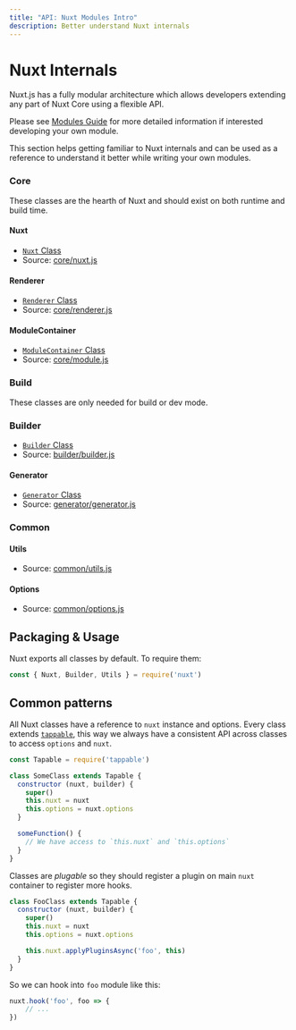 ```yaml
---
title: "API: Nuxt Modules Intro"
description: Better understand Nuxt internals
---
```


# Nuxt Internals

Nuxt.js has a fully modular architecture which allows developers extending any part of Nuxt Core using a flexible API.

Please see [Modules Guide](/guide/modules) for more detailed information if interested developing your own module.

This section helps getting familiar to Nuxt internals and can be used as a reference to understand it better while writing your own modules.

### Core

These classes are the hearth of Nuxt and should exist on both runtime and build time.

#### Nuxt

- [`Nuxt` Class](/api/internals-nuxt)
- Source: [core/nuxt.js](https://github.com/nuxt/nuxt.js/blob/dev/lib/core/nuxt.js)

#### Renderer

- [`Renderer` Class](/api/internals-renderer)
- Source: [core/renderer.js](https://github.com/nuxt/nuxt.js/blob/dev/lib/core/renderer.js)

#### ModuleContainer

- [`ModuleContainer` Class](/api/internals-module-container)
- Source: [core/module.js](https://github.com/nuxt/nuxt.js/blob/dev/lib/core/module.js)

### Build

These classes are only needed for build or dev mode.

### Builder

- [`Builder` Class](/api/internals-builder)
- Source: [builder/builder.js](https://github.com/nuxt/nuxt.js/blob/dev/lib/builder/builder.js)

#### Generator

- [`Generator` Class](/api/internals-generator)
- Source: [generator/generator.js](https://github.com/nuxt/nuxt.js/blob/dev/lib/builder/generator.js)

### Common

#### Utils

- Source: [common/utils.js](https://github.com/nuxt/nuxt.js/blob/dev/lib/common/utils.js)

#### Options

- Source: [common/options.js](https://github.com/nuxt/nuxt.js/blob/dev/lib/common/options.js)

## Packaging & Usage

Nuxt exports all classes by default. To require them:

```js
const { Nuxt, Builder, Utils } = require('nuxt')
```

## Common patterns

All Nuxt classes have a reference to `nuxt` instance and options. Every class extends [`tappable`](https://github.com/nuxt/tappable), this way we always have a consistent API across classes to access `options` and `nuxt`.

```js
const Tapable = require('tappable')

class SomeClass extends Tapable {
  constructor (nuxt, builder) {
    super()
    this.nuxt = nuxt
    this.options = nuxt.options
  }

  someFunction() {
    // We have access to `this.nuxt` and `this.options`
  }
}
```

Classes are *plugable* so they should register a plugin on main `nuxt` container to register more hooks.

```js
class FooClass extends Tapable {
  constructor (nuxt, builder) {
    super()
    this.nuxt = nuxt
    this.options = nuxt.options

    this.nuxt.applyPluginsAsync('foo', this)
  }
}
```

So we can hook into `foo` module like this:

```js
nuxt.hook('foo', foo => {
    // ...
})
```

